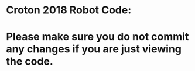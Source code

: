 # Croton 2018 Robot Code:
# Please make sure you do not commit any changes if you are just viewing the code.
